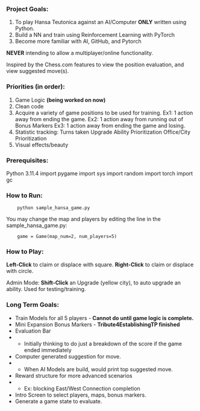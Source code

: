 ### Project Goals:

1. To play Hansa Teutonica against an AI/Computer **ONLY** written using Python.
2. Build a NN and train using Reinforcement Learning with PyTorch
3. Become more familiar with AI, GitHub, and Pytorch

**NEVER** intending to allow a multiplayer/online functionality.

Inspired by the Chess.com features to view the position evaluation, and view suggested move(s).

### Priorities (in order):
1. Game Logic **(being worked on now)**
2. Clean code
3. Acquire a variety of game positions to be used for training.
	Ex1: 1 action away from ending the game.
	Ex2: 1 action away from running out of Bonus Markers
	Ex3: 1 action away from ending the game and losing.
6. Statistic tracking:
	Turns taken
	Upgrade Ability Prioritization
	Office/City Prioritization
5. Visual effects/beauty

### Prerequisites:
Python 3.11.4
import pygame
import sys
import random
import torch
import gc

### How to Run:
		python sample_hansa_game.py
You may change the map and players by editing the line in the sample_hansa_game.py:

		game = Game(map_num=2, num_players=5)

### How to Play:
**Left-Click** to claim or displace with square.
**Right-Click** to claim or displace with circle.

Admin Mode:
**Shift-Click** an Upgrade (yellow city), to auto upgrade an ability. Used for testing/training.

### Long Term Goals:
- Train Models for all 5 players - **Cannot do until game logic is complete.**
- Mini Expansion Bonus Markers - **Tribute4EstablishingTP finished**
- Evaluation Bar
- - Initially thinking to do just a breakdown of the score if the game ended immediately
- Computer generated suggestion for move.
- - When AI Models are build, would print top suggested move.
- Reward structure for more advanced scenarios
- - Ex: blocking East/West Connection completion
- Intro Screen to select players, maps, bonus markers.
- Generate a game state to evaluate.
